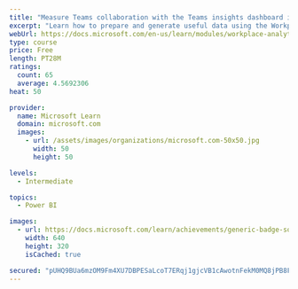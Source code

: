 ```yaml
---
title: "Measure Teams collaboration with the Teams insights dashboard in Workplace Analytics"
excerpt: "Learn how to prepare and generate useful data using the Workplace Analytics Power BI Teams insights dashboard.  Analyze Microsoft Teams adoption trends from the populated reports."
webUrl: https://docs.microsoft.com/en-us/learn/modules/workplace-analytics-teams-insights/
type: course
price: Free
length: PT28M
ratings:
  count: 65
  average: 4.5692306
heat: 50

provider:
  name: Microsoft Learn
  domain: microsoft.com
  images:
    - url: /assets/images/organizations/microsoft.com-50x50.jpg
      width: 50
      height: 50

levels:
  - Intermediate

topics:
  - Power BI

images:
  - url: https://docs.microsoft.com/learn/achievements/generic-badge-social.png
    width: 640
    height: 320
    isCached: true

secured: "pUHQ9BUa6mzOM9Fm4XU7DBPESaLcoT7ERqj1gjcVB1cAwotnFekM0MQ8jPB8FnJX4CpsERla7fvOFGZorKO+jCw+kC7a3QRgdNDMTPEwuwe/od+0f1vZ1ml+hDqeaOlvAyg5EIUUk+GXDwU9nSOLTtUaLfB1STBt4k5kVA85p37l4P9gKAXbfwdhJqbJDQ5JNNogrMEUCQaDhMhMmPEYUy5TTmU6i8hsyyaaIFWtLgR/CN+eItBNudkOpaW+Y1feEk3+0he1hqz07ts5Mb6KR2hK3xnUv4/s5xnQXGvhFuebLkZoGiqD74JcIfzvFx3qKUG9QY7Dntubm6BAzAVInGJ0HeeW5kMhvySKYhPcBjXF5CSdZrc0XkyjvL4vLb245zfXs/b/D6ZFFdLnbZwnkL9LIVjXuHx0eMIRJagtOm4=;z5YFBAoqaaDQs5q1eRNc3w=="
---
```



